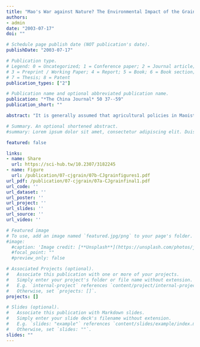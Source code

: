 ```yaml
---
title: "Mao's War against Nature? The Environmental Impact of the Grain-First Campaign in China"
authors:
- admin
date: "2003-07-17"
doi: ""

# Schedule page publish date (NOT publication's date).
publishDate: "2003-07-17"

# Publication type.
# Legend: 0 = Uncategorized; 1 = Conference paper; 2 = Journal article;
# 3 = Preprint / Working Paper; 4 = Report; 5 = Book; 6 = Book section;
# 7 = Thesis; 8 = Patent
publication_types: ["2"]

# Publication name and optional abbreviated publication name.
publication: "*The China Journal* 50 37--59"
publication_short: ""

abstract: "It is generally assumed that agricultural policies in Maoist China – in particular through mass movements – have led to grave ecological destruction. The movement believed to have had the most catastrophic outcome is the “Grain-first campaign”, which allegedly urged farmers to cultivate as much grain as possible. It is said that in the arid, pastoral areas indiscriminate reclamation led to desertification and a dramatic drop in livestock numbers. However, this article demonstrates that there is a fundamental lack of concordance between textual sources written during the collectivist period versus those of the post-collectivist period. A filtering process is apparent: misrepresentation of the Grain-first movement as lopsidedly geared to grain self-sufficiency instead of integrated development; denial of the concern for environmental protection of certain mass campaigns (e.g. Learn-from-Dazhai and Wushenzhao movements); and the juggling of statistics to support an inaccurate reading of the Maoist era. The article argues that the Grain-first movement has become a powerful tool in directing the “historical gaze” towards an overly negative appraisal of the Maoist period. In turn, this caused a misguided interpretation of the socio-political context in which mass campaigns evolved."

# Summary. An optional shortened abstract.
#summary: Lorem ipsum dolor sit amet, consectetur adipiscing elit. Duis posuere tellus ac convallis placerat. Proin tincidunt magna sed ex sollicitudin condimentum.

featured: false

links:
- name: Share
  url: https://sci-hub.tw/10.2307/3182245
- name: Figure
  url: /publication/07-cjgrain/07b-CJgrainfigures1.pdf
url_pdf: /publication/07-cjgrain/07a-CJgrainfinal1.pdf
url_code: ''
url_dataset: ''
url_poster: ''
url_project: ''
url_slides: ''
url_source: ''
url_video: ''

# Featured image
# To use, add an image named `featured.jpg/png` to your page's folder. 
#image:
  #caption: 'Image credit: [**Unsplash**](https://unsplash.com/photos/jdD8gXaTZsc)'
  #focal_point: ""
  #preview_only: false

# Associated Projects (optional).
#   Associate this publication with one or more of your projects.
#   Simply enter your project's folder or file name without extension.
#   E.g. `internal-project` references `content/project/internal-project/index.md`.
#   Otherwise, set `projects: []`.
projects: []

# Slides (optional).
#   Associate this publication with Markdown slides.
#   Simply enter your slide deck's filename without extension.
#   E.g. `slides: "example"` references `content/slides/example/index.md`.
#   Otherwise, set `slides: ""`.
slides: ""
---
```

